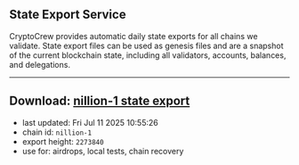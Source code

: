 ## State Export Service
CryptoCrew provides automatic daily state exports for all chains we validate. State export files can be used as genesis files and are a snapshot of the current blockchain state, including all validators, accounts, balances, and delegations.

---
**Download: [nillion-1 state export](https://ccv-s3.nbg1.your-objectstorage.com/SERVICE/nillion/nillion-1_export_2273840.json)**
---

- last updated: Fri Jul 11 2025 10:55:26
- chain id: `nillion-1`
- export height: `2273840`
- use for: airdrops, local tests, chain recovery
